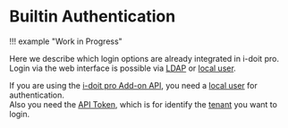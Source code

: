 # Builtin Authentication

!!! example "Work in Progress"

Here we describe which login options are already integrated in i-doit pro.<br>
Login via the web interface is possible via [LDAP](../ldap-directory/index.md) or [local user](creating-a-local-user.md).

If you are using the [i-doit pro Add-on API](../../i-doit-pro-add-ons/api/index.md#authentication-and-authorization), you need a [local user](creating-a-local-user.md) for authentication.<br>
Also you need the [API Token](../../i-doit-pro-add-ons/api/index.md#authentication-and-authorization), which is for identify the [tenant](../../system-administration/multi-tenant.md) you want to login.

